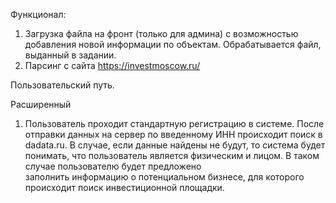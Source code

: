Функционал:
1) Загрузка файла на фронт (только для админа) с возможностью добавления 
новой информации по объектам. Обрабатывается файл, выданный в задании. 
2) Парсинг с сайта https://investmoscow.ru/



Пользовательский путь.

Расширенный
1) Пользователь проходит стандартную регистрацию в системе. После отправки
данных на сервер по введенному ИНН происходит поиск в dadata.ru. В случае, 
если данные найдены не будут, то система будет понимать, что пользователь 
является физическим и лицом. В таком случае пользователю будет предложено  
заполнить информацию о потенциальном бизнесе, для которого происходит поиск 
инвестиционной площадки.
